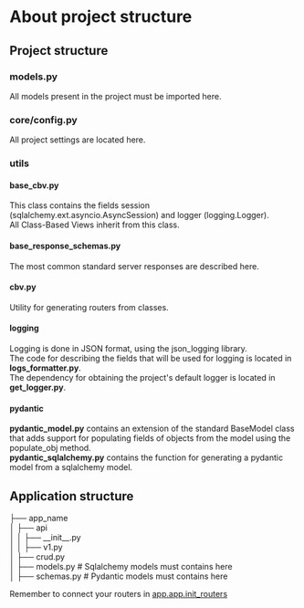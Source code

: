 # About project structure

## Project structure

### models.py

All models present in the project must be imported here.

### core/config.py

All project settings are located here.

### utils

#### base_cbv.py

This class contains the fields session (sqlalchemy.ext.asyncio.AsyncSession) and logger (logging.Logger).<br>
All Class-Based Views inherit from this class.

#### base_response_schemas.py

The most common standard server responses are described here.

#### cbv.py

Utility for generating routers from classes.

#### logging

Logging is done in JSON format, using the json_logging library.<br>
The code for describing the fields that will be used for logging is located in **logs_formatter.py**.<br>
The dependency for obtaining the project's default logger is located in **get_logger.py**.

#### pydantic

**pydantic_model.py** contains an extension of the standard BaseModel class that adds support for populating fields of objects from the model using the populate_obj method. <br>
**pydantic_sqlalchemy.py** contains the function for generating a pydantic model from a sqlalchemy model.

## Application structure

├── app_name<br>
│   ├── api<br>
│   │   ├── \_\_init__.py<br>
│   │   ├── v1.py<br>
│   ├── crud.py<br>
│   ├── models.py # Sqlalchemy models must contains here<br>
│   ├── schemas.py # Pydantic models must contains here<br>

Remember to connect your routers in [app.app.init_routers](app.py#L70)

